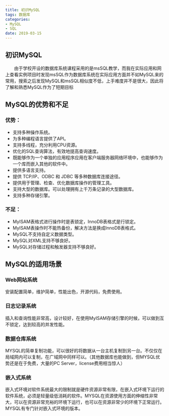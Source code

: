 ```yaml
---
title: 初识MySQL
tags: 数据库
categories: 
- MySQL
- SQL
date: 2019-03-15 
---
```


## 初识MySQL
&emsp;&emsp;由于学校开设的数据库系统课程采用的是msSQL教学，而我在实际应用和网上查看实例项目时发现msSQL作为数据库系统在实际应用方面并不如MySQL来的常用，搜索之后发现MySQL和msSQL相似度不低，上手难度并不是很大，因此将了解和熟悉MySQL作为了短期目标

## MySQL的优势和不足
### 优势：  
- 支持多种操作系统。
- 为多种编程语言提供了API。
- 支持多线程，充分利用CPU资源。
- 优化的SQL查询算法，有效地提高查询速度。
- 既能够作为一个单独的应用程序应用在客户端服务器网络环境中，也能够作为一个库而嵌入其他的软件中。
- 提供多语言支持。
- 提供 TCP/IP、ODBC 和 JDBC 等多种数据库连接途径。
- 提供用于管理、检查、优化数据库操作的管理工具。
- 支持大型的数据库。可以处理拥有上千万条记录的大型数据库。
- 支持多种存储引擎。
### 不足：
- MyISAM表格式进行操作时是表锁定，InnoDB表格式是行锁定。
- MyISAM表操作时不能热备份，解决方法是换成InnoDB表格式。
- MySQL不支持自定义数据类型。
- MySQL对XML支持不够良好。
- MySQL对存储过程和触发器支持不够良好。

## MySQL的适用场景
### Web网站系统
安装配置简单，维护简单，性能出色，开源代码，免费使用。
### 日志记录系统
插入和查询性能非常高，设计较好，在使用MyISAM存储引擎的时候，可以做到互不锁定，达到较高的并发性能。
### 数据仓库系统
MYSQL的简单复制功能，可以很好的将数据从一台主机复制到另一台。不仅仅在局域网内可以复制，在广域网中同样可以。（其他数据库也能做到，但MYSQL优势还是在于免费，大量的PC Server，license费用相当惊人）
### 嵌入式系统
嵌入式环境对软件系统最大的限制就是硬件资源非常有限，在嵌入式环境下运行的软件系统，必须是轻量级低消耗的软件。MYSQL在资源使用方面的伸缩性非常大，可以在资源非常充裕的环境下运行，也可以在资源非常少的环境下正常运行。MYSQL有专门针对嵌入式环境的版本。


